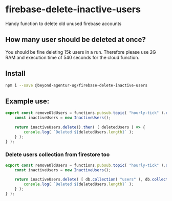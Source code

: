 # firebase-delete-inactive-users
Handy function to delete old unused firebase accounts

## How many user should be deleted at once?

You should be fine deleting 15k users in a run. Therefore please use 2G RAM and execution time of 540 seconds for the cloud function.

## Install

```bash
npm i --save @beyond-agentur-ug/firebase-delete-inactive-users
```

## Example use:

```ts
export const removeOldUsers = functions.pubsub.topic( "hourly-tick" ).onPublish( event => {
    const inactiveUsers = new InactiveUsers();
    
    return inactiveUsers.delete().then( ( deletedUsers ) => {
        console.log( `Deleted ${deletedUsers.length}` );
    } );
} );
```

### Delete users collection from firestore too

```ts
export const removeOldUsers = functions.pubsub.topic( "hourly-tick" ).onPublish( event => {
    const inactiveUsers = new InactiveUsers();
    
    return inactiveUsers.delete( [ db.collection( "users" ), db.collection( "posts" ) ] ).then( ( deletedUsers ) => {
        console.log( `Deleted ${deletedUsers.length}` );
    } );
} );
```

